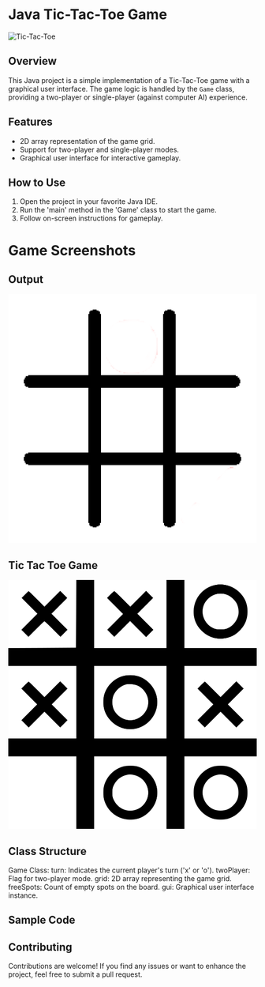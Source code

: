 # Java Tic-Tac-Toe Game

![Tic-Tac-Toe](images/tic_tac_toe.png)

## Overview

This Java project is a simple implementation of a Tic-Tac-Toe game with a graphical user interface. The game logic is handled by the `Game` class, providing a two-player or single-player (against computer AI) experience.

## Features

- 2D array representation of the game grid.
- Support for two-player and single-player modes.
- Graphical user interface for interactive gameplay.

## How to Use

1. Open the project in your favorite Java IDE.
2. Run the 'main' method in the 'Game' class to start the game.
3. Follow on-screen instructions for gameplay.
   
# Game Screenshots
## Output
![Output](https://github.com/SiriSrinivas6/Tic-Tac-Toe/blob/5100b67bcfe0fffaf52f109b31df1e68f90fbc7e/Images/1.png)

## Tic Tac Toe Game
![Game](https://github.com/SiriSrinivas6/Tic-Tac-Toe/blob/e7e62610684e8392baf73414ffc51d17e24b0039/Images/2.png)

## Class Structure
Game Class:
turn: Indicates the current player's turn ('x' or 'o').
twoPlayer: Flag for two-player mode.
grid: 2D array representing the game grid.
freeSpots: Count of empty spots on the board.
gui: Graphical user interface instance.

## Sample Code

## Contributing
Contributions are welcome! If you find any issues or want to enhance the project, feel free to submit a pull request.
